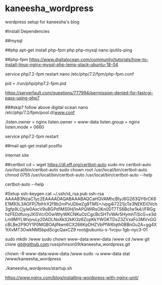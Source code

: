 # kaneesha_wordpress
wordpress setup for kaneesha's blog

#Install Dependencies

##mysql


##php
apt-get install php-fpm php php-mysql nano iputils-ping


##php-fpm
https://www.digitalocean.com/community/tutorials/how-to-install-linux-nginx-mysql-php-lemp-stack-ubuntu-18-04

service php7.2-fpm restart
nano /etc/php/7.2/fpm/php-fpm.conf 

pid = /run/php/php7.2-fpm.pid


https://serverfault.com/questions/777994/permission-denied-for-fastcgi-pass-using-php7

###skip? follow above digital ocean
nano /etc/php/7.2/fpm/pool.d/www.conf 

;listen.owner = nginx
listen.owner = www-data
listen.group = nginx
listen.mode = 0660

service php7.2-fpm restart

##mail
apt-get install postfix

internet site


##certbot
cd ~
wget https://dl.eff.org/certbot-auto
sudo mv certbot-auto /usr/local/bin/certbot-auto
sudo chown root /usr/local/bin/certbot-auto
chmod 0755 /usr/local/bin/certbot-auto
/usr/local/bin/certbot-auto --help

certbot-auto --help

#Setup
ssh-keygen
cat ~/.ssh/id_rsa.pub 
ssh-rsa AAAAB3NzaC1yc2EAAAADAQABAAABAQCaHQVAMhcBIyJ6G263QY6rCK6E1M93L3AOFPj7blHrX2f9b2mPxUDbeZg9TMS+/vpg4i7221jcTe3NEKEiOVch3gfp9LCjyle0AxcV9uBGPd1MS0Hj1nAPQWlRsOKn0DT7TS6Bo1w1k4//FRGghzFEDdfuvyJXISVcrDOwWtyWKCNKuOzCgcBcSHTvWAr5HymhTiScG+e3dLm9MYLWvjvuLy20ADLNoXkS2kKi3z6ZcpKkYWGKTDsZ3ZVxaFo3MVvGGcBLBe2P9OY1P0MGBOAjINwn6CX266KpDHZVbPfW6Iqth0BBnGu2A+gg4X1tXvMT3OwkNMSbpdScgcQaxCZ9 root@ubuntu-s-1vcpu-1gb-nyc3-01


sudo mkdir /www
sudo chown www-data:www-data /www
cd /www
git clone git@github.com:russjohnson09/kaneesha_wordpress.git

chown -R www-data:www-data /www
sudo -u www-data stat /www/kaneesha_wordpress

./kaneesha_wordpress/startup.sh




https://www.nginx.com/blog/installing-wordpress-with-nginx-unit/
